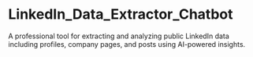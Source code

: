 # LinkedIn_Data_Extractor_Chatbot
A professional tool for extracting and analyzing public LinkedIn data including profiles, company pages, and posts using AI-powered insights.
